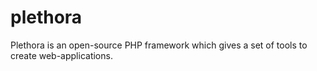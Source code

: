 # plethora
Plethora is an open-source PHP framework which gives a set of tools to create web-applications.
